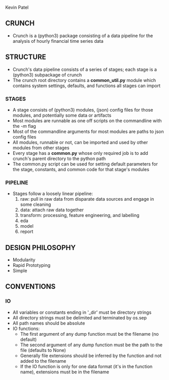 Kevin Patel


## CRUNCH ##
* Crunch is a (python3) package consisting of a data pipeline for the analysis of hourly financial time series data

## STRUCTURE ##
* Crunch's data pipeline consists of a series of stages; each stage is a (python3) subpackage of crunch
* The crunch root directory contains a **common_util.py** module which contains system settings, defaults, and functions all stages can import

### STAGES ###
* A stage consists of (python3) modules, (json) config files for those modules, and potentially some data or artifacts
* Most modules are runnable as one off scripts on the commandline with the _-m_ flag
* Most of the commandline arguments for most modules are paths to json config files
* All modules, runnable or not, can be imported and used by other modules from other stages
* Every stage has a **common.py** whose only required job is to add crunch's parent directory to the python path
* The common.py script can be used for setting default parameters for the stage, constants, and common code for that stage's modules

### PIPELINE ####
* Stages follow a loosely linear pipeline:
	1. raw: pull in raw data from disparate data sources and engage in some cleaning
	2. data: attach raw data together 
	3. transform: processing, feature engineering, and labelling
	4. eda
	5. model
	6. report

## DESIGN PHILOSOPHY ##
* Modularity
* Rapid Prototyping
* Simple

## CONVENTIONS ##
### IO ###
* All variables or constants ending in '\_dir' must be directory strings
* All directory strings must be delimited and terminated by os.sep
* All path names should be absolute
* IO functions:
	- The first argument of any dump function must be the filename (no default)
	- The second argument of any dump function must be the path to the file (defaults to None)
	- Generally file extensions should be inferred by the function and not added to the filename
	- If the IO function is only for one data format (it's in the function name), extensions must be in the filename
